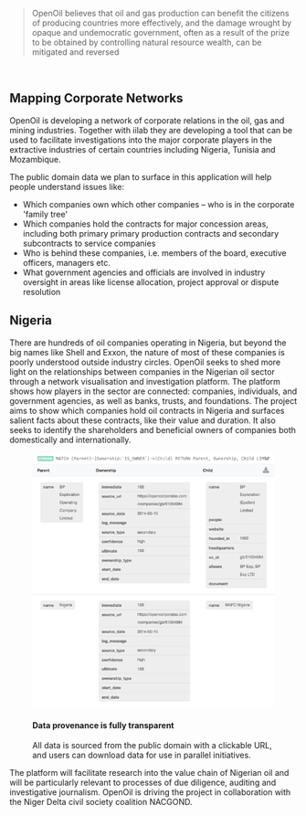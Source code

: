 > OpenOil believes that oil and gas production can benefit the citizens of producing countries more effectively, and the damage wrought by opaque and undemocratic government, often as a result of the prize to be obtained by controlling natural resource wealth, can be mitigated and reversed

<br>

## Mapping Corporate Networks

OpenOil is developing a network of corporate relations in the oil, gas and mining industries. Together with iilab they are developing a tool that can be used to facilitate investigations into the major corporate players in the extractive industries of certain countries including Nigeria, Tunisia and Mozambique.

The public domain data we plan to surface in this application will help people understand issues like:
 - Which companies own which other companies – who is in the corporate 'family tree'
 - Which companies hold the contracts for major concession areas, including both primary primary production contracts and secondary subcontracts to service companies
 - Who is behind these companies, i.e. members of the board, executive officers, managers etc.
 - What government agencies and officials are involved in industry oversight in areas like license
allocation, project approval or dispute resolution

## Nigeria

There are hundreds of oil companies operating in Nigeria, but beyond the big names like Shell and Exxon, the nature of most of these companies is poorly understood outside industry circles. OpenOil seeks to shed more light on the relationships between companies in the Nigerian oil sector through a network visualisation and investigation platform. The platform shows how players in the sector are connected: companies, individuals, and government agencies, as well as banks, trusts, and foundations. The project aims to show which companies hold oil contracts in Nigeria and surfaces salient facts about these contracts, like their value and duration. It also seeks to identify the shareholders and beneficial owners of companies both domestically and internationally.

<figure>
<div class="row">
<div class="col-sm-6 col-sm-push-6">
<img src="/images/projects/openoil_provenance.png" alt="">
</div><!-- /.col -->
<div class="col-sm-6 col-sm-pull-6">
<figcaption>
<h4>Data provenance is fully transparent</h4>
<p>All data is sourced from the public domain with a clickable URL, and users can download data for use in parallel initiatives.</p>
</figcaption>
</div><!-- /.col -->
</div><!-- /.row -->
</figure>

The platform will facilitate research into the value chain of Nigerian oil and will be particularly relevant to processes of due diligence, auditing and investigative journalism. OpenOil is driving the project in collaboration with the Niger Delta civil society coalition NACGOND.
